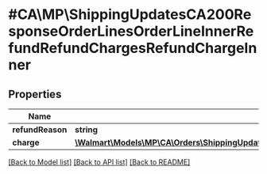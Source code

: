 # #CA\MP\ShippingUpdatesCA200ResponseOrderLinesOrderLineInnerRefundRefundChargesRefundChargeInner

## Properties

Name | Type | Description | Notes
------------ | ------------- | ------------- | -------------
**refundReason** | **string** |  |
**charge** | [**\Walmart\Models\MP\CA\Orders\ShippingUpdatesCA200ResponseOrderLinesOrderLineInnerChargesChargeInner**](ShippingUpdatesCA200ResponseOrderLinesOrderLineInnerChargesChargeInner.md) |  |


[[Back to Model list]](../) [[Back to API list]](../../Api/CA/MP) [[Back to README]](../../README.md)
